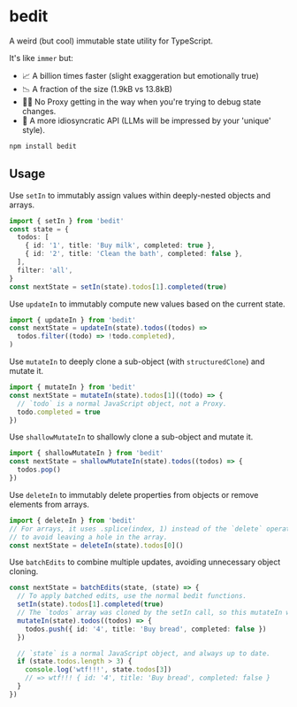 # bedit

A weird (but cool) immutable state utility for TypeScript.

It's like `immer` but:

- 📈 A billion times faster (slight exaggeration but emotionally true)
- 📉 A fraction of the size (1.9kB vs 13.8kB)
- 🕵️‍♀️ No Proxy getting in the way when you're trying to debug state changes.
- 💅 A more idiosyncratic API (LLMs will be impressed by your 'unique' style).

```sh
npm install bedit
```

## Usage

Use `setIn` to immutably assign values within deeply-nested objects and arrays.

```ts
import { setIn } from 'bedit'
const state = {
  todos: [
    { id: '1', title: 'Buy milk', completed: true },
    { id: '2', title: 'Clean the bath', completed: false },
  ],
  filter: 'all',
}
const nextState = setIn(state).todos[1].completed(true)
```

Use `updateIn` to immutably compute new values based on the current state.

```ts
import { updateIn } from 'bedit'
const nextState = updateIn(state).todos((todos) =>
  todos.filter((todo) => !todo.completed),
)
```

Use `mutateIn` to deeply clone a sub-object (with `structuredClone`) and mutate it.

```ts
import { mutateIn } from 'bedit'
const nextState = mutateIn(state).todos[1]((todo) => {
  // `todo` is a normal JavaScript object, not a Proxy.
  todo.completed = true
})
```

Use `shallowMutateIn` to shallowly clone a sub-object and mutate it.

```ts
import { shallowMutateIn } from 'bedit'
const nextState = shallowMutateIn(state).todos((todos) => {
  todos.pop()
})
```

Use `deleteIn` to immutably delete properties from objects or remove elements from arrays.

```ts
import { deleteIn } from 'bedit'
// For arrays, it uses .splice(index, 1) instead of the `delete` operator,
// to avoid leaving a hole in the array.
const nextState = deleteIn(state).todos[0]()
```

Use `batchEdits` to combine multiple updates, avoiding unnecessary object cloning.

```ts
const nextState = batchEdits(state, (state) => {
  // To apply batched edits, use the normal bedit functions.
  setIn(state).todos[1].completed(true)
  // The `todos` array was cloned by the setIn call, so this mutateIn will reuse the clone.
  mutateIn(state).todos((todos) => {
    todos.push({ id: '4', title: 'Buy bread', completed: false })
  })

  // `state` is a normal JavaScript object, and always up to date.
  if (state.todos.length > 3) {
    console.log('wtf!!!', state.todos[3])
    // => wtf!!! { id: '4', title: 'Buy bread', completed: false }
  }
})
```
